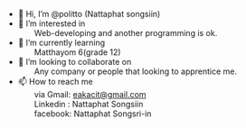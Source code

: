 - 👋 Hi, I’m @politto (Nattaphat songsiin)
- 👀 I’m interested in 
            <br>&emsp;&emsp;Web-developing and another programming is ok.
- 🌱 I’m currently learning 
            <br>&emsp;&emsp;Matthayom 6(grade 12)
- 💞️ I’m looking to collaborate on 
            <br>&emsp;&emsp;Any company or people that looking to apprentice me.
- 📫 How to reach me 
      <br>&emsp;&emsp;via Gmail:     eakacit@gmail.com
          <br>&emsp;&emsp;Linkedin : Nattaphat Songsiin
          <br>&emsp;&emsp;facebook:  Nattaphat Songsri-in

<!---
politto/politto is a ✨ special ✨ repository because its `README.md` (this file) appears on your GitHub profile.
You can click the Preview link to take a look at your changes.
--->
